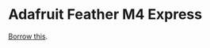 # Adafruit Feather M4 Express
[Borrow this](../../issues/new?title=Borrow%20this&body=Please&labels=new).
